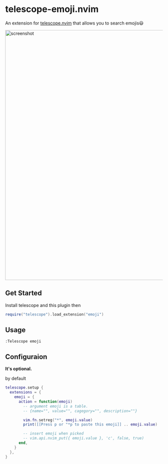 # telescope-emoji.nvim

An extension for [telescope.nvim](https://github.com/nvim-telescope/telescope.nvim)
that allows you to search emojis😃

<!-- markdownlint-disable-next-line -->
<img width="800" alt="screenshot" src="https://user-images.githubusercontent.com/47070852/124722843-07b16f00-df3d-11eb-891c-9a316e8d577c.gif">

## Get Started

Install telescope and this plugin then

```lua
require("telescope").load_extension("emoji")
```

## Usage

```
:Telescope emoji
```

## Configuraion

**It's optional.**

by default

```lua
telescope.setup {
  extensions = {
    emoji = {
      action = function(emoji)
        -- argument emoji is a table.
        -- {name="", value="", cagegory="", description=""}

        vim.fn.setreg("*", emoji.value)
        print([[Press p or "*p to paste this emoji]] .. emoji.value)

        -- insert emoji when picked
        -- vim.api.nvim_put({ emoji.value }, 'c', false, true)
      end,
    }
  },
}
```

<!-- vim: set ft=markdown: -->